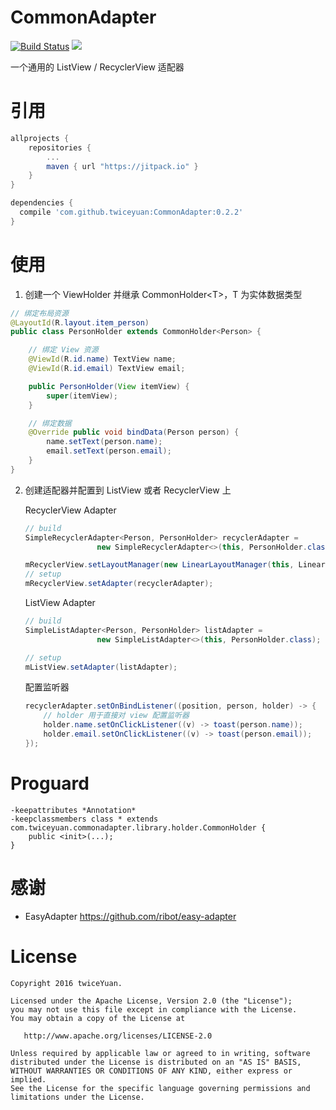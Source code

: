 # CommonAdapter

[![Build Status](https://travis-ci.org/twiceyuan/CommonAdapter.svg?branch=master)](https://travis-ci.org/twiceyuan/CommonAdapter)
[![](https://jitpack.io/v/twiceyuan/CommonAdapter.svg)](https://jitpack.io/#twiceyuan/CommonAdapter)

一个通用的 ListView / RecyclerView 适配器

# 引用

```groovy
allprojects {
	repositories {
		...
		maven { url "https://jitpack.io" }
	}
}
```
```groovy
dependencies {
  compile 'com.github.twiceyuan:CommonAdapter:0.2.2'
}
```

# 使用

1. 创建一个 ViewHolder 并继承 CommonHolder\<T\>，T 为实体数据类型

  ```java
  // 绑定布局资源
  @LayoutId(R.layout.item_person)
  public class PersonHolder extends CommonHolder<Person> {
  
      // 绑定 View 资源
      @ViewId(R.id.name) TextView name;
      @ViewId(R.id.email) TextView email;
  
      public PersonHolder(View itemView) {
          super(itemView);
      }
  
      // 绑定数据
      @Override public void bindData(Person person) {
          name.setText(person.name);
          email.setText(person.email);
      }
  }
  ```

2. 创建适配器并配置到 ListView 或者 RecyclerView 上

    RecyclerView Adapter
    
    ```java
    // build
    SimpleRecyclerAdapter<Person, PersonHolder> recyclerAdapter =
                    new SimpleRecyclerAdapter<>(this, PersonHolder.class);
    
    mRecyclerView.setLayoutManager(new LinearLayoutManager(this, LinearLayoutManager.VERTICAL, false));
    // setup
    mRecyclerView.setAdapter(recyclerAdapter);
    ```
    
    ListView Adapter
    
    ```java
    // build
    SimpleListAdapter<Person, PersonHolder> listAdapter =
                    new SimpleListAdapter<>(this, PersonHolder.class);

    // setup
    mListView.setAdapter(listAdapter);
    ```

    配置监听器
    ```java
    recyclerAdapter.setOnBindListener((position, person, holder) -> {
        // holder 用于直接对 view 配置监听器
        holder.name.setOnClickListener((v) -> toast(person.name));
        holder.email.setOnClickListener((v) -> toast(person.email));
    });
    ```

# Proguard

```
-keepattributes *Annotation*
-keepclassmembers class * extends com.twiceyuan.commonadapter.library.holder.CommonHolder {
    public <init>(...);
}
```

# 感谢

* EasyAdapter https://github.com/ribot/easy-adapter

# License
```
Copyright 2016 twiceYuan.

Licensed under the Apache License, Version 2.0 (the "License");
you may not use this file except in compliance with the License.
You may obtain a copy of the License at

   http://www.apache.org/licenses/LICENSE-2.0

Unless required by applicable law or agreed to in writing, software
distributed under the License is distributed on an "AS IS" BASIS,
WITHOUT WARRANTIES OR CONDITIONS OF ANY KIND, either express or implied.
See the License for the specific language governing permissions and
limitations under the License.
```
